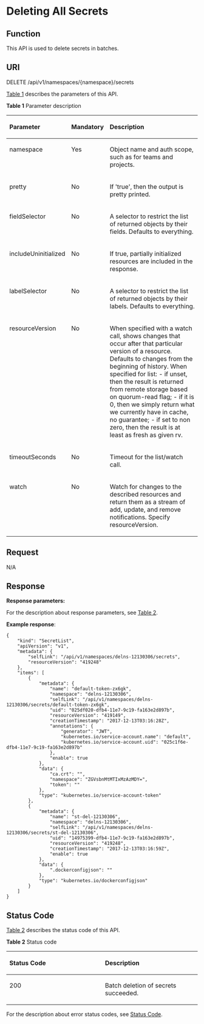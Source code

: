 # Deleting All Secrets<a name="cce_02_0114"></a>

## Function<a name="section44856736"></a>

This API is used to delete secrets in batches.

## URI<a name="section1057444"></a>

DELETE /api/v1/namespaces/\{namespace\}/secrets

[Table 1](#table891810242912)  describes the parameters of this API.

**Table  1**  Parameter description

<a name="table891810242912"></a>
<table><thead align="left"><tr id="row179181214298"><th class="cellrowborder" valign="top" width="22.45%" id="mcps1.2.4.1.1"><p id="p1791819211292"><a name="p1791819211292"></a><a name="p1791819211292"></a>Parameter</p>
</th>
<th class="cellrowborder" valign="top" width="16.33%" id="mcps1.2.4.1.2"><p id="p10918192162916"><a name="p10918192162916"></a><a name="p10918192162916"></a>Mandatory</p>
</th>
<th class="cellrowborder" valign="top" width="61.22%" id="mcps1.2.4.1.3"><p id="p791832162913"><a name="p791832162913"></a><a name="p791832162913"></a>Description</p>
</th>
</tr>
</thead>
<tbody><tr id="row99181520293"><td class="cellrowborder" valign="top" width="22.45%" headers="mcps1.2.4.1.1 "><p id="p1691815211296"><a name="p1691815211296"></a><a name="p1691815211296"></a>namespace</p>
</td>
<td class="cellrowborder" valign="top" width="16.33%" headers="mcps1.2.4.1.2 "><p id="p1791817211297"><a name="p1791817211297"></a><a name="p1791817211297"></a>Yes</p>
</td>
<td class="cellrowborder" valign="top" width="61.22%" headers="mcps1.2.4.1.3 "><p id="p35456838"><a name="p35456838"></a><a name="p35456838"></a>Object name and auth scope, such as for teams and projects.</p>
</td>
</tr>
<tr id="row091816242917"><td class="cellrowborder" valign="top" width="22.45%" headers="mcps1.2.4.1.1 "><p id="p1891815212913"><a name="p1891815212913"></a><a name="p1891815212913"></a>pretty</p>
</td>
<td class="cellrowborder" valign="top" width="16.33%" headers="mcps1.2.4.1.2 "><p id="p1991811242919"><a name="p1991811242919"></a><a name="p1991811242919"></a>No</p>
</td>
<td class="cellrowborder" valign="top" width="61.22%" headers="mcps1.2.4.1.3 "><p id="p159181023297"><a name="p159181023297"></a><a name="p159181023297"></a>If 'true', then the output is pretty printed.</p>
</td>
</tr>
<tr id="row15918322299"><td class="cellrowborder" valign="top" width="22.45%" headers="mcps1.2.4.1.1 "><p id="p2919028297"><a name="p2919028297"></a><a name="p2919028297"></a>fieldSelector</p>
</td>
<td class="cellrowborder" valign="top" width="16.33%" headers="mcps1.2.4.1.2 "><p id="p7919182152913"><a name="p7919182152913"></a><a name="p7919182152913"></a>No</p>
</td>
<td class="cellrowborder" valign="top" width="61.22%" headers="mcps1.2.4.1.3 "><p id="p149194242915"><a name="p149194242915"></a><a name="p149194242915"></a>A selector to restrict the list of returned objects by their fields. Defaults to everything.</p>
</td>
</tr>
<tr id="row5919720298"><td class="cellrowborder" valign="top" width="22.45%" headers="mcps1.2.4.1.1 "><p id="p109199217294"><a name="p109199217294"></a><a name="p109199217294"></a>includeUninitialized</p>
</td>
<td class="cellrowborder" valign="top" width="16.33%" headers="mcps1.2.4.1.2 "><p id="p791952152916"><a name="p791952152916"></a><a name="p791952152916"></a>No</p>
</td>
<td class="cellrowborder" valign="top" width="61.22%" headers="mcps1.2.4.1.3 "><p id="p99198222912"><a name="p99198222912"></a><a name="p99198222912"></a>If true, partially initialized resources are included in the response.</p>
</td>
</tr>
<tr id="row169191272918"><td class="cellrowborder" valign="top" width="22.45%" headers="mcps1.2.4.1.1 "><p id="p1791912219294"><a name="p1791912219294"></a><a name="p1791912219294"></a>labelSelector</p>
</td>
<td class="cellrowborder" valign="top" width="16.33%" headers="mcps1.2.4.1.2 "><p id="p79199212297"><a name="p79199212297"></a><a name="p79199212297"></a>No</p>
</td>
<td class="cellrowborder" valign="top" width="61.22%" headers="mcps1.2.4.1.3 "><p id="p61527483"><a name="p61527483"></a><a name="p61527483"></a>A selector to restrict the list of returned objects by their labels. Defaults to everything.</p>
</td>
</tr>
<tr id="row091912214299"><td class="cellrowborder" valign="top" width="22.45%" headers="mcps1.2.4.1.1 "><p id="p1491922112915"><a name="p1491922112915"></a><a name="p1491922112915"></a>resourceVersion</p>
</td>
<td class="cellrowborder" valign="top" width="16.33%" headers="mcps1.2.4.1.2 "><p id="p1391962152918"><a name="p1391962152918"></a><a name="p1391962152918"></a>No</p>
</td>
<td class="cellrowborder" valign="top" width="61.22%" headers="mcps1.2.4.1.3 "><p id="p66718106"><a name="p66718106"></a><a name="p66718106"></a>When specified with a watch call, shows changes that occur after that particular version of a resource. Defaults to changes from the beginning of history. When specified for list: - if unset, then the result is returned from remote storage based on quorum-read flag; - if it is 0, then we simply return what we currently have in cache, no guarantee; - if set to non zero, then the result is at least as fresh as given rv.</p>
</td>
</tr>
<tr id="row2919429292"><td class="cellrowborder" valign="top" width="22.45%" headers="mcps1.2.4.1.1 "><p id="p491916272919"><a name="p491916272919"></a><a name="p491916272919"></a>timeoutSeconds</p>
</td>
<td class="cellrowborder" valign="top" width="16.33%" headers="mcps1.2.4.1.2 "><p id="p491922112914"><a name="p491922112914"></a><a name="p491922112914"></a>No</p>
</td>
<td class="cellrowborder" valign="top" width="61.22%" headers="mcps1.2.4.1.3 "><p id="p2091912222913"><a name="p2091912222913"></a><a name="p2091912222913"></a>Timeout for the list/watch call.</p>
</td>
</tr>
<tr id="row1091914216297"><td class="cellrowborder" valign="top" width="22.45%" headers="mcps1.2.4.1.1 "><p id="p691962102910"><a name="p691962102910"></a><a name="p691962102910"></a>watch</p>
</td>
<td class="cellrowborder" valign="top" width="16.33%" headers="mcps1.2.4.1.2 "><p id="p4919152142916"><a name="p4919152142916"></a><a name="p4919152142916"></a>No</p>
</td>
<td class="cellrowborder" valign="top" width="61.22%" headers="mcps1.2.4.1.3 "><p id="p917787"><a name="p917787"></a><a name="p917787"></a>Watch for changes to the described resources and return them as a stream of add, update, and remove notifications. Specify resourceVersion.</p>
</td>
</tr>
</tbody>
</table>

## Request<a name="section9517004"></a>

N/A

## Response<a name="section18544176"></a>

**Response parameters:**

For the description about response parameters, see  [Table 2](creating-a-secret.md#en-us_topic_0079614900_ref458786458).

**Example response**:

```
{
    "kind": "SecretList",
    "apiVersion": "v1",
    "metadata": {
        "selfLink": "/api/v1/namespaces/delns-12130306/secrets",
        "resourceVersion": "419248"
    },
    "items": [
        {
            "metadata": {
                "name": "default-token-zx6gk",
                "namespace": "delns-12130306",
                "selfLink": "/api/v1/namespaces/delns-12130306/secrets/default-token-zx6gk",
                "uid": "025df020-dfb4-11e7-9c19-fa163e2d897b",
                "resourceVersion": "419149",
                "creationTimestamp": "2017-12-13T03:16:28Z",
                "annotations": {
                    "generator": "JWT",
                    "kubernetes.io/service-account.name": "default",
                    "kubernetes.io/service-account.uid": "025c1f6e-dfb4-11e7-9c19-fa163e2d897b"
                },
                "enable": true
            },
            "data": {
                "ca.crt": "",
                "namespace": "ZGVsbnMtMTIxMzAzMDY=",
                "token": ""
            },
            "type": "kubernetes.io/service-account-token"
        },
        {
            "metadata": {
                "name": "st-del-12130306",
                "namespace": "delns-12130306",
                "selfLink": "/api/v1/namespaces/delns-12130306/secrets/st-del-12130306",
                "uid": "14975399-dfb4-11e7-9c19-fa163e2d897b",
                "resourceVersion": "419248",
                "creationTimestamp": "2017-12-13T03:16:59Z",
                "enable": true
            },
            "data": {
                ".dockerconfigjson": ""
            },
            "type": "kubernetes.io/dockerconfigjson"
        }
    ]
}
```

## Status Code<a name="section32679856"></a>

[Table 2](#d0e14569)  describes the status code of this API.

**Table  2**  Status code

<a name="d0e14569"></a>
<table><thead align="left"><tr id="row25575097"><th class="cellrowborder" valign="top" width="50%" id="mcps1.2.3.1.1"><p id="p58316938"><a name="p58316938"></a><a name="p58316938"></a>Status Code</p>
</th>
<th class="cellrowborder" valign="top" width="50%" id="mcps1.2.3.1.2"><p id="p26051532"><a name="p26051532"></a><a name="p26051532"></a>Description</p>
</th>
</tr>
</thead>
<tbody><tr id="row29799334"><td class="cellrowborder" valign="top" width="50%" headers="mcps1.2.3.1.1 "><p id="p64935873"><a name="p64935873"></a><a name="p64935873"></a>200</p>
</td>
<td class="cellrowborder" valign="top" width="50%" headers="mcps1.2.3.1.2 "><p id="p25314373"><a name="p25314373"></a><a name="p25314373"></a>Batch deletion of secrets succeeded.</p>
</td>
</tr>
</tbody>
</table>

For the description about error status codes, see  [Status Code](status-code.md).

